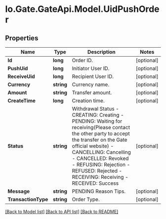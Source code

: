 
# Io.Gate.GateApi.Model.UidPushOrder

## Properties

Name | Type | Description | Notes
------------ | ------------- | ------------- | -------------
**Id** | **long** | Order ID. | [optional] 
**PushUid** | **long** | Initiator User ID. | [optional] 
**ReceiveUid** | **long** | Recipient User ID. | [optional] 
**Currency** | **string** | Currency name. | [optional] 
**Amount** | **string** | Transfer amount. | [optional] 
**CreateTime** | **long** | Creation time. | [optional] 
**Status** | **string** | Withdrawal Status  - CREATING: Creating - PENDING: Waiting for receiving(Please contact the other party to accept the transfer on the Gate official website) - CANCELLING: Cancelling - CANCELLED: Revoked - REFUSING: Rejection - REFUSED: Rejected - RECEIVING: Receiving - RECEIVED: Success | [optional] 
**Message** | **string** | PENDING Reason Tips. | [optional] 
**TransactionType** | **string** | Order Type. | [optional] 

[[Back to Model list]](../README.md#documentation-for-models)
[[Back to API list]](../README.md#documentation-for-api-endpoints)
[[Back to README]](../README.md)
